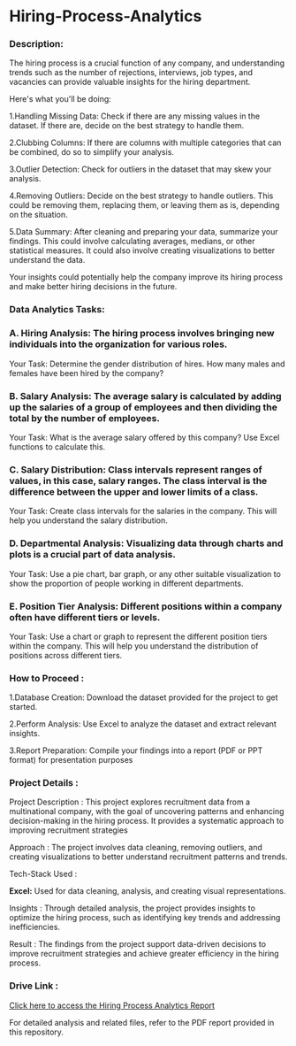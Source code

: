 # Hiring-Process-Analytics
### Description:

The hiring process is a crucial function of any company, and understanding trends such as the number of rejections, interviews, job types, and vacancies can provide valuable insights for the hiring department.

Here's what you'll be doing:

1.Handling Missing Data: Check if there are any missing values in the dataset. If there are, decide on the best strategy to handle them.

2.Clubbing Columns: If there are columns with multiple categories that can be combined, do so to simplify your analysis.

3.Outlier Detection: Check for outliers in the dataset that may skew your analysis.

4.Removing Outliers: Decide on the best strategy to handle outliers. This could be removing them, replacing them, or leaving them as is, depending on the situation.

5.Data Summary: After cleaning and preparing your data, summarize your findings. This could involve calculating averages, medians, or other statistical measures. It could also involve creating visualizations to better understand the data.

Your insights could potentially help the company improve its hiring process and make better hiring decisions in the future.

### Data Analytics Tasks:

### A. Hiring Analysis: The hiring process involves bringing new individuals into the organization for various roles.

Your Task: Determine the gender distribution of hires. How many males and females have been hired by the company?

### B. Salary Analysis: The average salary is calculated by adding up the salaries of a group of employees and then dividing the total by the number of employees.

Your Task: What is the average salary offered by this company? Use Excel functions to calculate this.

### C. Salary Distribution: Class intervals represent ranges of values, in this case, salary ranges. The class interval is the difference between the upper and lower limits of a class.

Your Task: Create class intervals for the salaries in the company. This will help you understand the salary distribution.

### D. Departmental Analysis: Visualizing data through charts and plots is a crucial part of data analysis.

Your Task: Use a pie chart, bar graph, or any other suitable visualization to show the proportion of people working in different departments.

### E. Position Tier Analysis: Different positions within a company often have different tiers or levels.

Your Task: Use a chart or graph to represent the different position tiers within the company. This will help you understand the distribution of positions across different tiers.

### How to Proceed :

1.Database Creation: Download the dataset provided for the project to get started.

2.Perform Analysis: Use Excel to analyze the dataset and extract relevant insights.

3.Report Preparation: Compile your findings into a report (PDF or PPT format) for presentation purposes

### Project Details :

Project Description : This project explores recruitment data from a multinational company, with the goal of uncovering patterns and enhancing decision-making in the hiring process. It provides a systematic approach to improving recruitment strategies

Approach : The project involves data cleaning, removing outliers, and creating visualizations to better understand recruitment patterns and trends.  

Tech-Stack Used :

**Excel:** Used for data cleaning, analysis, and creating visual representations.  

Insights : Through detailed analysis, the project provides insights to optimize the hiring process, such as identifying key trends and addressing inefficiencies.  

Result : The findings from the project support data-driven decisions to improve recruitment strategies and achieve greater efficiency in the hiring process.

### Drive Link :
[Click here to access the Hiring Process Analytics Report](https://drive.google.com/file/d/1Hv2PkQHhlkHxWw-7f7g_lDzUfT1Wr9MX/view?usp=sharing)

For detailed analysis and related files, refer to the PDF report provided in this repository.
